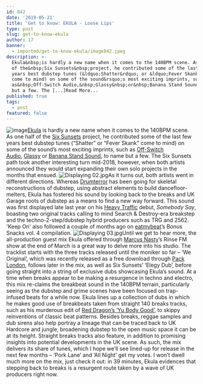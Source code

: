 ```yaml
---
id: 842
date: '2019-05-21'
title: 'Get to know: EKULA - Loose Lips'
type: post
slug: get-to-know-ekula
author: 17
banner:
  - imported/get-to-know-ekula/image842.jpeg
description: >-
  Ekula&nbsp;is hardly a new name when it comes to the 140BPM scene. As one half
  of the&nbsp;Six Sunsets&nbsp;project, he contributed some of the last few
  years best dubstep tunes (&ldquo;Shatter&rdquo; or &ldquo;Fever Skank&rdquo;
  come to mind) on some of the sound&rsquo;s most exciting imprints, such
  as&nbsp;Off-Switch Audio,&nbsp;Glassy&nbsp;or&nbsp;Banana Stand Sound, to name
  but a few. The [...]Read More...
published: true
tags:
  - post
featured: false
---
```

![image](../imported/get-to-know-ekula/image842.jpeg)[Ekula](https://www.facebook.com/EkulaSixSunsets/) is hardly a new name when it comes to the 140BPM scene. As one half of the [Six Sunsets](https://www.residentadvisor.net/dj/sixsunsets) project, he contributed some of the last few years best dubstep tunes (“Shatter” or “Fever Skank” come to mind) on some of the sound’s most exciting imprints, such as [Off-Switch Audio](https://soundcloud.com/offswitchaudio), [Glassy](https://www.facebook.com/GlassyRecords) or [Banana Stand Sound](https://soundcloud.com/banana-stand-sound), to name but a few. The Six Sunsets path took another interesting turn mid-2018, however, when both artists announced they would start expanding their own solo projects in the months that ensued. ![Displaying 02.jpg](https://mail.google.com/mail/u/0?ui=2&ik=3e51d71a17&attid=0.2&permmsgid=msg-f:1634231472185918194&th=16adf4dd8c67c2f2&view=fimg&realattid=f_jvz5a9462&disp=thd&attbid=ANGjdJ--YWhK_28dTFhQFujeAR53biyjMOslDQRhDBjTinEzdodETNO8-YvwT4OuzVAoihaF8Gxb84FBQsQqhFyFW5XteqUHJctuk8Ssvd1CqCFAsQn4dcKCP2StDmM&ats=2524608000000&sz=w1274-h662)As it turns out, both artists went in different directions. Whereas [Drumterror](https://soundcloud.com/drumterror) has been going for skeletal reconstructions of dubstep, using abstract elements to build dancefloor-melters, Ekula has fostered his sound by looking back to the breaks and UK Garage roots of dubstep as a means to find a new way forward. This sound was first displayed late last year on his [Heavy Traffic](https://heavytrafficrecordings.bandcamp.com) debut, _Somebody Say_, boasting two original tracks calling to mind Search & Destroy-era breakstep and the techno-2-step/dubstep hybrid producers such as TRG and 2562. 'Keep On' also followed a couple of months ago on [eatmybeat](https://eatmyb3at.bandcamp.com)’s Bonus Snacks vol. 4 compilation. ![Displaying 03.jpg](https://mail.google.com/mail/u/0?ui=2&ik=3e51d71a17&attid=0.4&permmsgid=msg-f:1634231472185918194&th=16adf4dd8c67c2f2&view=fimg&realattid=f_jvz5a94i3&disp=thd&attbid=ANGjdJ_XVCdgxIXfsAmNPbQsnUSgfxto_rYr8r1jte0_26qqEYbb8LFVduSnHNhupa4K0sZwYWYYJi7iHw8k-dgRjc1KYQc2afrgcuA9D-nIM_sCKX2SKp9J0irz5-c&ats=2524608000000&sz=w1274-h662)Until we get to hear more, the all-production guest mix Ekula offered through [Marcus Nasty](https://soundcloud.com/marcusnasty)’s Rinse FM show at the end of March is a great way to delve more into his studio. The tracklist starts with the three tracks released until the moniker so far – ‘We Original’, which was recently released as a free download through [Pack London](https://packlondon.com), follows later in the mix, as well as Six Sunsets’ ‘Elegy Dub’, before going straight into a string of exclusive dubs showcasing Ekula’s sound. At a time when breaks appear to be making a resurgence in techno and electro, this mix re-claims the breakbeat sound in the 140BPM terrain, particularly seeing as the dubstep and grime scenes have been focused on trap-infused beats for a while now. Ekula lines up a collection of dubs in which he makes good use of breakbeats taken from straight 140 breaks tracks, such as his murderous edit of [Red Dragon’s ‘Yu Body Good’](https://www.youtube.com/watch?v=5VFYWEaDWM0), to skippy reinventions of classic beat patterns. Besides breaks, reggae samples and dub sirens also help portray a lineage that can be traced back to UK Hardcore and jungle, broadening dubstep to the open music space it can be at its height. Straight breaks tracks also feature, in addition to promising insights into potential developments in the UK scene. As such, the mix delivers its share of tunes, which I hope we’ll see lined-up for release in the next few months – ‘Pork Lane’ and ‘All Night’ get my votes. I won’t dwell much more on the mix, just check it out: in 39 minutes, Ekula evidences that stepping back to breaks is a resurgent route taken by a wave of UK producers right now.